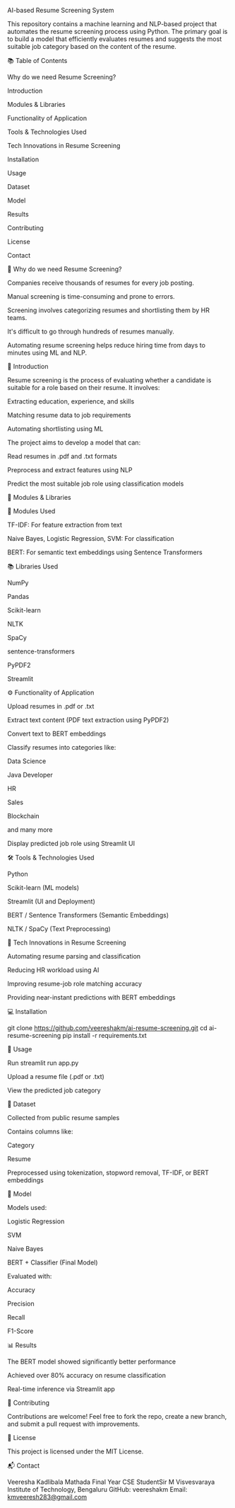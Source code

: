AI-based Resume Screening System

This repository contains a machine learning and NLP-based project that automates the resume screening process using Python. The primary goal is to build a model that efficiently evaluates resumes and suggests the most suitable job category based on the content of the resume.



📚 Table of Contents

Why do we need Resume Screening?

Introduction

Modules & Libraries

Functionality of Application

Tools & Technologies Used

Tech Innovations in Resume Screening

Installation

Usage

Dataset

Model

Results

Contributing

License

Contact

🤔 Why do we need Resume Screening?

Companies receive thousands of resumes for every job posting.

Manual screening is time-consuming and prone to errors.

Screening involves categorizing resumes and shortlisting them by HR teams.

It's difficult to go through hundreds of resumes manually.

Automating resume screening helps reduce hiring time from days to minutes using ML and NLP.

📘 Introduction

Resume screening is the process of evaluating whether a candidate is suitable for a role based on their resume. It involves:

Extracting education, experience, and skills

Matching resume data to job requirements

Automating shortlisting using ML

The project aims to develop a model that can:

Read resumes in .pdf and .txt formats

Preprocess and extract features using NLP

Predict the most suitable job role using classification models

🧩 Modules & Libraries

🔢 Modules Used

TF-IDF: For feature extraction from text

Naive Bayes, Logistic Regression, SVM: For classification

BERT: For semantic text embeddings using Sentence Transformers

📚 Libraries Used

NumPy

Pandas

Scikit-learn

NLTK

SpaCy

sentence-transformers

PyPDF2

Streamlit

⚙️ Functionality of Application

Upload resumes in .pdf or .txt

Extract text content (PDF text extraction using PyPDF2)

Convert text to BERT embeddings

Classify resumes into categories like:

Data Science

Java Developer

HR

Sales

Blockchain

and many more

Display predicted job role using Streamlit UI

🛠️ Tools & Technologies Used

Python

Scikit-learn (ML models)

Streamlit (UI and Deployment)

BERT / Sentence Transformers (Semantic Embeddings)

NLTK / SpaCy (Text Preprocessing)

🤖 Tech Innovations in Resume Screening

Automating resume parsing and classification

Reducing HR workload using AI

Improving resume-job role matching accuracy

Providing near-instant predictions with BERT embeddings

💻 Installation

git clone https://github.com/veereshakm/ai-resume-screening.git
cd ai-resume-screening
pip install -r requirements.txt

🚀 Usage

Run streamlit run app.py

Upload a resume file (.pdf or .txt)

View the predicted job category

📂 Dataset

Collected from public resume samples

Contains columns like:

Category

Resume

Preprocessed using tokenization, stopword removal, TF-IDF, or BERT embeddings

🧠 Model

Models used:

Logistic Regression

SVM

Naive Bayes

BERT + Classifier (Final Model)

Evaluated with:

Accuracy

Precision

Recall

F1-Score

📊 Results

The BERT model showed significantly better performance

Achieved over 80% accuracy on resume classification

Real-time inference via Streamlit app

🤝 Contributing

Contributions are welcome! Feel free to fork the repo, create a new branch, and submit a pull request with improvements.

📄 License

This project is licensed under the MIT License.

📬 Contact

Veeresha Kadlibala Mathada
Final Year CSE StudentSir M Visvesvaraya Institute of Technology, Bengaluru
GitHub: veereshakm 
Email: kmveeresh283@gmail.com
